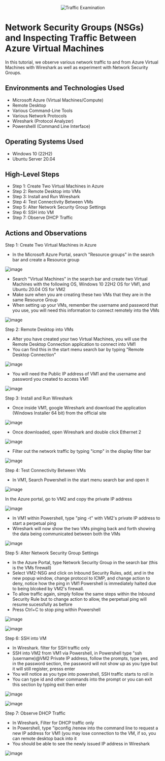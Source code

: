 <p align="center">
<img src="https://i.imgur.com/Ua7udoS.png" alt="Traffic Examination"/>
</p>

<h1>Network Security Groups (NSGs) and Inspecting Traffic Between Azure Virtual Machines</h1>
In this tutorial, we observe various network traffic to and from Azure Virtual Machines with Wireshark as well as experiment with Network Security Groups. <br />



<h2>Environments and Technologies Used</h2>

- Microsoft Azure (Virtual Machines/Compute)
- Remote Desktop
- Various Command-Line Tools
- Various Network Protocols 
- Wireshark (Protocol Analyzer)
- Powershelll (Command Line Interface)

<h2>Operating Systems Used </h2>

- Windows 10 (22H2)
- Ubuntu Server 20.04

<h2>High-Level Steps</h2>

- Step 1: Create Two Virtual Machines in Azure
- Step 2: Remote Desktop into VMs
- Step 3: Install and Run Wireshark
- Step 4: Test Connectivity Between VMs
- Step 5: Alter Network Security Group Settings
- Step 6: SSH into VM
- Step 7: Observe DHCP Traffic 

<h2>Actions and Observations</h2>

Step 1: Create Two Virtual Machines in Azure
- In the Microsoft Azure Portal, search "Resource groups" in the search bar and create a Resource group

![image](https://github.com/thechristinaq/Azure-network-protocols/assets/165831241/582317f7-0b1f-43b1-bbe5-8711124a01fa)

- Search "Virtual Machines" in the search bar and create two Virtual Machines with the following OS, Windows 10 22H2 OS for VM1, and Ubuntu 20.04 OS for VM2
- Make sure when you are creating these two VMs that they are in the same Resource Group
- When setting up your VMs, remember the username and password that you use, you will need this information to connect remotely into the VMs

![image](https://github.com/thechristinaq/Azure-network-protocols/assets/165831241/2aa7231a-a68c-4f00-a79a-d7c546291149)


Step 2: Remote Desktop into VMs
- After you have created your two Virtual Machines, you will use the Remote Desktop Connection application to connect into VM1
- You can find this in the start menu search bar by typing "Remote Desktop Connection" 

![image](https://github.com/thechristinaq/Azure-network-protocols/assets/165831241/a0b1267b-b229-4bff-ab21-954ffabed1ce)

- You will need the Public IP address of VM1 and the username and password you created to access VM1

![image](https://github.com/thechristinaq/Azure-network-protocols/assets/165831241/5e5dbb2b-b2d3-49e5-97bb-6f5271f91f91)


Step 3: Install and Run Wireshark
- Once inside VM1, google Wireshark and download the application (Windows Installer 64 bit) from the official site

![image](https://github.com/thechristinaq/Azure-network-protocols/assets/165831241/c23f76e1-9647-4dba-82cb-7e7591d99619)

- Once downloaded, open Wireshark and double click Ethernet 2 

![image](https://github.com/thechristinaq/Azure-network-protocols/assets/165831241/ab792b66-4687-4f43-9277-d562c0a9fdbd)

- Filter out the network traffic by typing "icmp" in the display filter bar 

![image](https://github.com/thechristinaq/Azure-network-protocols/assets/165831241/7af0fe3a-ee9b-4c25-bbd2-28d8146fb6a4)


Step 4: Test Connectivity Between VMs
- In VM1, Search Powershell in the start menu search bar and open it 

![image](https://github.com/thechristinaq/Azure-network-protocols/assets/165831241/719ac2de-70c4-4fac-8691-fb9066abbe99)

In the Azure portal, go to VM2 and copy the private IP address 

![image](https://github.com/thechristinaq/Azure-network-protocols/assets/165831241/4f598ed9-a5f0-4180-a529-03692a56cca0)

- In VM1 within Powershell, type "ping -t" with VM2's private IP address to start a perpetual ping 
- Wireshark will now show the two VMs pinging back and forth showing the data being communicated between both the VMs 

![image](https://github.com/thechristinaq/Azure-network-protocols/assets/165831241/333223a0-d17e-4d8c-af91-1f7c06a3eb0e)


Step 5: Alter Network Security Group Settings
- In the Azure Portal, type Network Security Group in the search bar (this is the VMs firewall)
- Select VM2-NSG and click on Inbound Security Rules, add, and in the new popup window, change protocol to ICMP, and change action to deny, notice how the ping in VM1 Powershell is immediately halted due to being blcoked by VM2's firewall. 
- To allow traffic again, simply follow the same steps within the Inbound Security Rule but to change action to allow, the perpetual ping will resume sucessfully as before 
- Press Ctrl+C to stop ping within Powershell 

![image](https://github.com/thechristinaq/Azure-network-protocols/assets/165831241/c790bfb6-a4fe-40d5-a7e6-1910ab15e612)

![image](https://github.com/thechristinaq/Azure-network-protocols/assets/165831241/354b88d7-c007-40fd-8fe5-2ca55f2a155f)

Step 6: SSH into VM
- In Wireshark. filter for SSH traffic only 
- SSH into VM2 from VM1 via Powershell, in Powershell type "ssh (username)@VM2 Private IP address, follow the prompts, type yes, and in the password section, the password will not show up as you type but it will still register, presss enter
- You will notice as you type into powershell, SSH traffic starts to roll in 
- You can type id and other commands into the prompt or you can exit this section by typing exit then enter 

![image](https://github.com/thechristinaq/Azure-network-protocols/assets/165831241/83e27d14-6973-4918-b05f-77b9fe228dad)

![image](https://github.com/thechristinaq/Azure-network-protocols/assets/165831241/53a1da94-8ef7-4348-b2f8-f408b1592f94)


Step 7: Observe DHCP Traffic
- In Wireshark, Filter for DHCP traffic only
- In Powershell, type "ipconfig /renew into the command line to request a new IP address for VM1 (you may lose connection to the VM, if so, you can remote desktop back into it 
- You should be able to see the newly issued IP address in Wireshark

![image](https://github.com/thechristinaq/Azure-network-protocols/assets/165831241/fe771e34-085a-4198-85ea-a7bf113f30d1)








